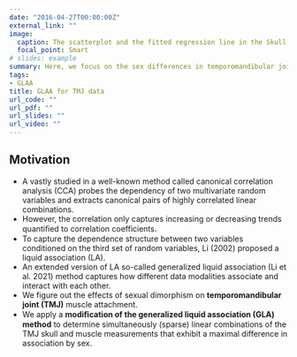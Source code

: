 ```yaml
---
date: "2016-04-27T00:00:00Z"
external_link: ""
image:
  caption: The scatterplot and the fitted regression line in the Skull and Temporalis Insertion muscle.
  focal_point: Smart
# slides: example
summary: Here, we focus on the sex differences in temporomandibular joint (TMJ) mechanics by applying a modification of the generalized liquid association (GLA) method to determine simultaneously (sparse) linear combinations of the TMJ skull and muscle measurements that exhibit a maximal difference in association by sex.
tags:
- GLAA
title: GLAA for TMJ data
url_code: ""
url_pdf: ""
url_slides: ""
url_video: ""
---
```


## Motivation

* A vastly studied in a well-known method called canonical correlation analysis (CCA) probes the dependency of two multivariate random variables and extracts canonical pairs of highly correlated linear combinations.
* However, the correlation only captures increasing or decreasing trends quantiﬁed to correlation coefficients.
* To capture the dependence structure between two variables conditioned on the third set of random variables, Li (2002) proposed a liquid association (LA).
* An extended version of LA so-called generalized liquid association (Li et al. 2021) method captures how different data modalities associate and interact with each other.
* We figure out the effects of sexual dimorphism on **temporomandibular joint (TMJ)** muscle attachment.
* We apply a **modiﬁcation of the generalized liquid association (GLA) method** to determine simultaneously (sparse) linear combinations of the TMJ skull and muscle measurements that exhibit a maximal difference in association by sex.

